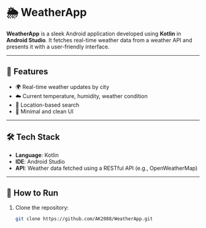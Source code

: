 # 🌦️ WeatherApp

**WeatherApp** is a sleek Android application developed using **Kotlin** in **Android Studio**. It fetches real-time weather data from a weather API and presents it with a user-friendly interface.

---

## 🚀 Features

- 🌍 Real-time weather updates by city
- ☁️ Current temperature, humidity, weather condition
- 📍 Location-based search
- 🌙 Minimal and clean UI

---

## 🛠️ Tech Stack

- **Language**: Kotlin
- **IDE**: Android Studio
- **API**: Weather data fetched using a RESTful API (e.g., OpenWeatherMap)

---

## 📲 How to Run

1. Clone the repository:
   ```bash
   git clone https://github.com/AK2088/WeatherApp.git
